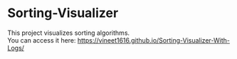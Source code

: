 # Sorting-Visualizer
This project visualizes sorting algorithms.  
You can access it here: https://vineet1616.github.io/Sorting-Visualizer-With-Logs/
